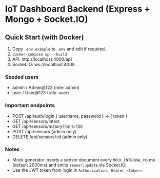 # IoT Dashboard Backend (Express + Mongo + Socket.IO)

## Quick Start (with Docker)
1. Copy `.env.example` to `.env` and edit if required.
2. `docker-compose up --build`
3. API: http://localhost:4000/api
4. Socket.IO: ws://localhost:4000

### Seeded users
- admin / Admin@123 (role: admin)
- user / User@123 (role: user)

### Important endpoints
- POST /api/auth/login { username, password } -> { token }
- GET /api/sensors/latest
- GET /api/sensors/history?limit=100
- POST /api/sensors  (admin only)
- DELETE /api/sensors/:id (admin only)

### Notes
- Mock generator inserts a sensor document every `MOCK_INTERVAL_MS` ms (default 2000ms) and emits `sensor:update` via Socket.IO.
- Use the JWT token from login in `Authorization: Bearer <token>`.
